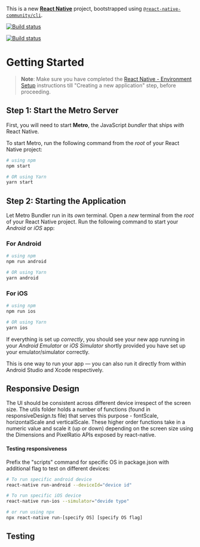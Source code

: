This is a new [**React Native**](https://reactnative.dev) project, bootstrapped using [`@react-native-community/cli`](https://github.com/react-native-community/cli).

[![Build status](https://build.appcenter.ms/v0.1/apps/c5f6a1ef-7e44-434e-87ce-79c3de6b5e6f/branches/dev/badge)](https://appcenter.ms)

[![Build status](https://build.appcenter.ms/v0.1/apps/b5162819-742f-486f-bb15-4c35e3a0d9d6/branches/dev/badge)](https://appcenter.ms)

# Getting Started

> **Note**: Make sure you have completed the [React Native - Environment Setup](https://reactnative.dev/docs/environment-setup) instructions till "Creating a new application" step, before proceeding.

## Step 1: Start the Metro Server

First, you will need to start **Metro**, the JavaScript _bundler_ that ships _with_ React Native.

To start Metro, run the following command from the _root_ of your React Native project:

```bash
# using npm
npm start

# OR using Yarn
yarn start
```

## Step 2: Starting the Application

Let Metro Bundler run in its _own_ terminal. Open a _new_ terminal from the _root_ of your React Native project. Run the following command to start your _Android_ or _iOS_ app:

### For Android

```bash
# using npm
npm run android

# OR using Yarn
yarn android
```

### For iOS

```bash
# using npm
npm run ios

# OR using Yarn
yarn ios
```

If everything is set up _correctly_, you should see your new app running in your _Android Emulator_ or _iOS Simulator_ shortly provided you have set up your emulator/simulator correctly.

This is one way to run your app — you can also run it directly from within Android Studio and Xcode respectively.

## Responsive Design

The UI should be consistent across different device irrespect of the screen size. The utils folder holds a number of functions (found in responsiveDesign.ts file) that serves this purpose - fontScale, horizontalScale and verticalScale. These higher order functions take in a numeric value and scale it (up or down) depending on the screen size using the Dimensions and PixelRatio APIs exposed by react-native.

#### Testing responsiveness

Prefix the "scripts" command for specific OS in package.json with additional flag to test on different devices:

```bash
# To run specific android device
react-native run-android --deviceId="device id"

# To run specific iOS device
react-native run-ios --simulator="devide type"

# or run using npx
npx react-native run-[specify OS] [specify OS flag]
```

## Testing
